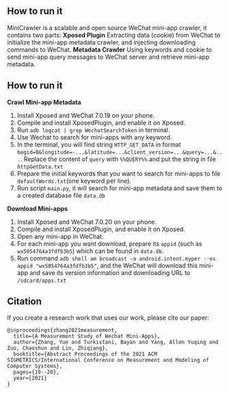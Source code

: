 ## How to run it
MiniCrawler is a scalable and open source WeChat mini-app crawler, it contains two parts:
**Xposed Plugin** Extracting data (cookie) from WeChat to initialize the mini-app metadata crawler, and injecting downloading commands to WeChat.
**Metadata Crawler** Using keywords and cookie to send mini-app query messages to WeChat server and retrieve mini-app metadata.

## How to run it

**Crawl Mini-app Metadata** 

1. Install Xposed and WeChat 7.0.19 on your phone.
2. Compile and install XposedPlugin, and enable it on Xposed.
3. Run `adb logcat | grep WechatSearchToken` in terminal.
4. Use Wechat to search for mini-apps with any keyword.
5. In the terminal, you will find string `HTTP_GET_DATA` in format `begid=0&longitude=-...&latitude=...&client_version=...&query=...&...`. Replace the content of `query` with `%%QUERY%%` and put the string in file `httpGetData.txt`
6. Prepare the initial keywords that you want to search for mini-apps to file `defaultWords.txt`(one keyword per line).
7. Run script `main.py`, it will search for mini-app metadata and save them to a created database file `data.db`

**Download Mini-apps** 

1. Install Xposed and WeChat 7.0.20 on your phone.
2. Compile and install XposedPlugin, and enable it on Xposed.
3. Open any mini-app in WeChat.
4. For each mini-app you want download, prepare its `appid`  (such as `wx5054764a3fdfb3b5`) which can be found in `data.db`. 
5. Run command `adb shell am broadcast -a android.intent.myper --es appid "wx5054764a3fdfb3b5"`, and the WeChat will download this mini-app and save its version information and downloading URL to `/sdcard/apps.txt`

## Citation

If you create a research work that uses our work, please cite our paper:

```
@inproceedings{zhang2021measurement,
  title={A Measurement Study of Wechat Mini-Apps},
  author={Zhang, Yue and Turkistani, Bayan and Yang, Allen Yuqing and Zuo, Chaoshun and Lin, Zhiqiang},
  booktitle={Abstract Proceedings of the 2021 ACM SIGMETRICS/International Conference on Measurement and Modeling of Computer Systems},
  pages={19--20},
  year={2021}
}
```
